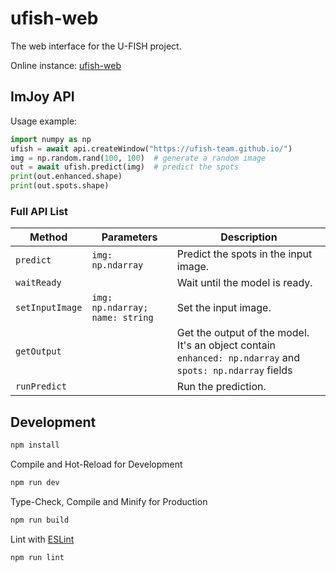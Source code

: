 # ufish-web

The web interface for the U-FISH project.

Online instance: [ufish-web](https://ufish-team.github.io/#/)


## ImJoy API

Usage example:

```Python
import numpy as np
ufish = await api.createWindow("https://ufish-team.github.io/")
img = np.random.rand(100, 100)  # generate a random image
out = await ufish.predict(img)  # predict the spots
print(out.enhanced.shape)
print(out.spots.shape)
```

### Full API List

| Method | Parameters | Description |
| --- | --- | --- |
| `predict` | `img: np.ndarray` | Predict the spots in the input image. |
| `waitReady` | | Wait until the model is ready. |
| `setInputImage` | `img: np.ndarray; name: string` | Set the input image. |
| `getOutput` | | Get the output of the model. It's an object contain `enhanced: np.ndarray` and `spots: np.ndarray` fields |
| `runPredict` | | Run the prediction. |

## Development

```sh
npm install
```

Compile and Hot-Reload for Development

```sh
npm run dev
```

Type-Check, Compile and Minify for Production

```sh
npm run build
```

Lint with [ESLint](https://eslint.org/)

```sh
npm run lint
```

